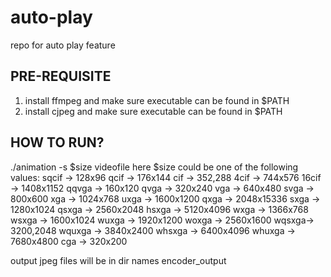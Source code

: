 auto-play
=========

repo for auto play feature

PRE-REQUISITE
-------------
1. install ffmpeg and make sure executable can be found in $PATH
2. install cjpeg and make sure executable can be found in $PATH

HOW TO RUN?
----------
./animation -s $size videofile
here $size could be one of the following values:
sqcif -> 128x96
qcif ->	176x144
cif -> 352,288
4cif -> 744x576
16cif -> 1408x1152
qqvga -> 160x120
qvga ->	320x240
vga -> 640x480
svga ->	800x600
xga ->	1024x768
uxga ->	1600x1200
qxga	-> 2048x15336
sxga -> 1280x1024
qsxga -> 2560x2048
hsxga -> 5120x4096
wxga -> 1366x768
wsxga -> 1600x1024
wuxga -> 1920x1200
woxga -> 2560x1600
wqsxga-> 3200,2048
wquxga -> 3840x2400
whsxga -> 6400x4096
whuxga -> 7680x4800
cga ->	320x200

output jpeg files will be in dir names encoder_output
